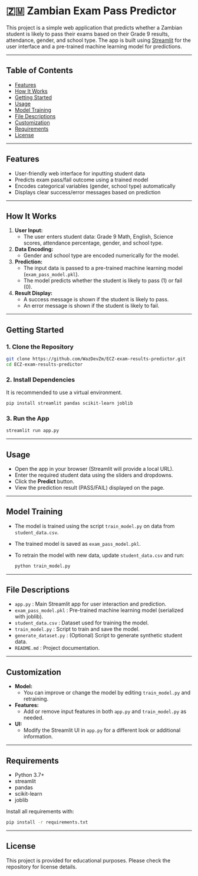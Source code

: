 # 🇿🇲 Zambian Exam Pass Predictor

This project is a simple web application that predicts whether a Zambian student is likely to pass their exams based on their Grade 9 results, attendance, gender, and school type. The app is built using [Streamlit](https://streamlit.io/) for the user interface and a pre-trained machine learning model for predictions.

---

## Table of Contents

- [Features](#features)
- [How It Works](#how-it-works)
- [Getting Started](#getting-started)
- [Usage](#usage)
- [Model Training](#model-training)
- [File Descriptions](#file-descriptions)
- [Customization](#customization)
- [Requirements](#requirements)
- [License](#license)

---

## Features

- User-friendly web interface for inputting student data
- Predicts exam pass/fail outcome using a trained model
- Encodes categorical variables (gender, school type) automatically
- Displays clear success/error messages based on prediction

---

## How It Works

1. **User Input:**
   - The user enters student data: Grade 9 Math, English, Science scores, attendance percentage, gender, and school type.
2. **Data Encoding:**
   - Gender and school type are encoded numerically for the model.
3. **Prediction:**
   - The input data is passed to a pre-trained machine learning model (`exam_pass_model.pkl`).
   - The model predicts whether the student is likely to pass (1) or fail (0).
4. **Result Display:**
   - A success message is shown if the student is likely to pass.
   - An error message is shown if the student is likely to fail.

---

## Getting Started

### 1. Clone the Repository

```bash
git clone https://github.com/WazDevZm/ECZ-exam-results-predictor.git
cd ECZ-exam-results-predictor
```

### 2. Install Dependencies

It is recommended to use a virtual environment.

```bash
pip install streamlit pandas scikit-learn joblib
```

### 3. Run the App

```bash
streamlit run app.py
```

---

## Usage

- Open the app in your browser (Streamlit will provide a local URL).
- Enter the required student data using the sliders and dropdowns.
- Click the **Predict** button.
- View the prediction result (PASS/FAIL) displayed on the page.

---

## Model Training

- The model is trained using the script `train_model.py` on data from `student_data.csv`.
- The trained model is saved as `exam_pass_model.pkl`.
- To retrain the model with new data, update `student_data.csv` and run:

  ```bash
  python train_model.py
  ```

---

## File Descriptions

- `app.py` : Main Streamlit app for user interaction and prediction.
- `exam_pass_model.pkl` : Pre-trained machine learning model (serialized with joblib).
- `student_data.csv` : Dataset used for training the model.
- `train_model.py` : Script to train and save the model.
- `generate_dataset.py` : (Optional) Script to generate synthetic student data.
- `README.md` : Project documentation.

---

## Customization

- **Model:**
  - You can improve or change the model by editing `train_model.py` and retraining.
- **Features:**
  - Add or remove input features in both `app.py` and `train_model.py` as needed.
- **UI:**
  - Modify the Streamlit UI in `app.py` for a different look or additional information.

---

## Requirements

- Python 3.7+
- streamlit
- pandas
- scikit-learn
- joblib

Install all requirements with:

```bash
pip install -r requirements.txt
```

---

## License

This project is provided for educational purposes. Please check the repository for license details.